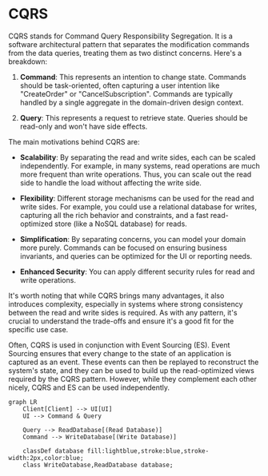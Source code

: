 # CQRS

CQRS stands for Command Query Responsibility Segregation. It is a software architectural pattern that separates the modification commands from the data queries, treating them as two distinct concerns. Here's a breakdown:

1. **Command**: This represents an intention to change state. Commands should be task-oriented, often capturing a user intention like "CreateOrder" or "CancelSubscription". Commands are typically handled by a single aggregate in the domain-driven design context.

2. **Query**: This represents a request to retrieve state. Queries should be read-only and won't have side effects.

The main motivations behind CQRS are:

- **Scalability**: By separating the read and write sides, each can be scaled independently. For example, in many systems, read operations are much more frequent than write operations. Thus, you can scale out the read side to handle the load without affecting the write side.

- **Flexibility**: Different storage mechanisms can be used for the read and write sides. For example, you could use a relational database for writes, capturing all the rich behavior and constraints, and a fast read-optimized store (like a NoSQL database) for reads.

- **Simplification**: By separating concerns, you can model your domain more purely. Commands can be focused on ensuring business invariants, and queries can be optimized for the UI or reporting needs.

- **Enhanced Security**: You can apply different security rules for read and write operations.

It's worth noting that while CQRS brings many advantages, it also introduces complexity, especially in systems where strong consistency between the read and write sides is required. As with any pattern, it's crucial to understand the trade-offs and ensure it's a good fit for the specific use case.

Often, CQRS is used in conjunction with Event Sourcing (ES). Event Sourcing ensures that every change to the state of an application is captured as an event. These events can then be replayed to reconstruct the system's state, and they can be used to build up the read-optimized views required by the CQRS pattern. However, while they complement each other nicely, CQRS and ES can be used independently.

```mermaid
graph LR
    Client[Client] --> UI[UI]
    UI --> Command & Query
    
    Query --> ReadDatabase[(Read Database)]
    Command --> WriteDatabase[(Write Database)]

    classDef database fill:lightblue,stroke:blue,stroke-width:2px,color:blue;
    class WriteDatabase,ReadDatabase database;
```
